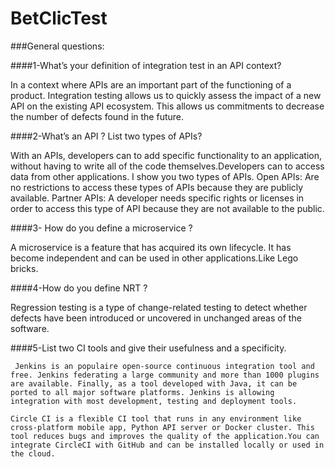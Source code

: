# BetClicTest
###General questions:

####1-What’s your definition of integration test in an API context?

In a context where APIs are an important part of the functioning of a product. Integration testing allows us to quickly assess the impact of a new API on the existing API ecosystem. This allows us commitments to decrease the number of defects found in the future.


####2-What’s an API ? List two types of APIs?

With an APIs, developers can to add specific functionality to an application, without having to write all of the code themselves.Developers can to access data from other applications. I show you two types of APIs.
	Open APIs: Are no restrictions to access these types of APIs because they are publicly available.
	Partner APIs: A developer needs specific rights or licenses in order to access this type of API because they are not available to the public.


####3- How do you define a microservice ?

A microservice is a feature that has acquired its own lifecycle. It has become independent and can be used in other applications.Like Lego bricks.


####4-How do you define NRT ?

Regression testing is a type of change-related testing to detect whether defects have been introduced or uncovered in unchanged areas of the software.


####5-List two CI tools and give their usefulness and a specificity.

	 Jenkins is an populaire open-source continuous integration tool and free. Jenkins federating a large community and more than 1000 plugins are available. Finally, as a tool developed with Java, it can be ported to all major software platforms. Jenkins is allowing integration with most development, testing and deployment tools.

	Circle CI is a flexible CI tool that runs in any environment like cross-platform mobile app, Python API server or Docker cluster. This tool reduces bugs and improves the quality of the application.You can integrate CircleCI with GitHub and can be installed locally or used in the cloud.
